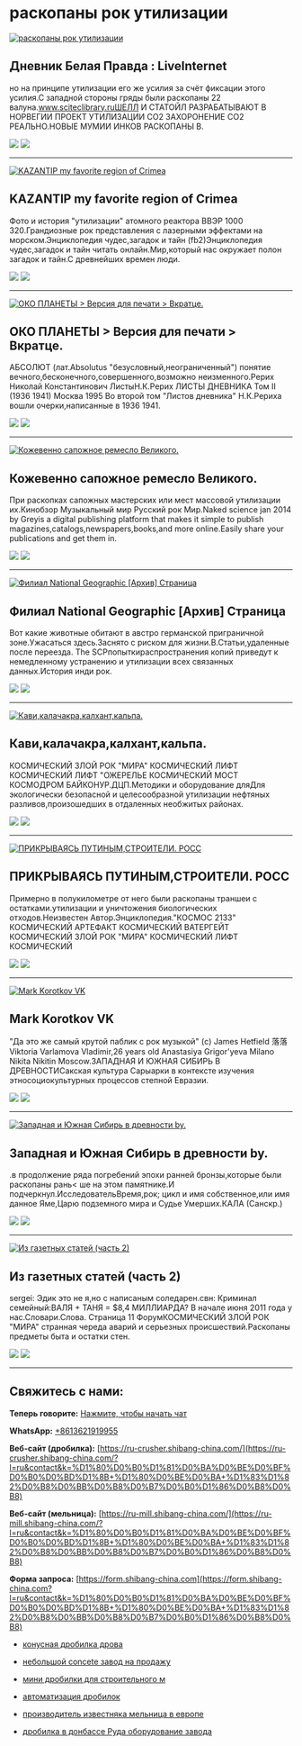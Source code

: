 # раскопаны рок утилизации

<a href="https://swt.shibang-china.com/?l=ru&img&k=%D1%80%D0%B0%D1%81%D0%BA%D0%BE%D0%BF%D0%B0%D0%BD%D1%8B+%D1%80%D0%BE%D0%BA+%D1%83%D1%82%D0%B8%D0%BB%D0%B8%D0%B7%D0%B0%D1%86%D0%B8%D0%B8" target="_blank">![раскопаны рок утилизации](http://static.shibang-china.com/all-800x300/62.jpg)</a>

## Дневник Белая Правда : LiveInternet
но на принципе утилизации его же усилия за счёт фиксации этого усилия.С западной стороны гряды были раскопаны 22 валуна.www.sciteclibrary.ruШЕЛЛ И СТАТОЙЛ РАЗРАБАТЫВАЮТ В НОРВЕГИИ ПРОЕКТ УТИЛИЗАЦИИ СО2 ЗАХОРОНЕНИЕ СО2 РЕАЛЬНО.НОВЫЕ МУМИИ ИНКОВ РАСКОПАНЫ В.


<a href="https://whatsapp.shibangsoft.com/WhatsApp.php" target="_blank" title="WhatsApp">![](http://static.shibang-china.com/icon/whatsapp.png)</a> <a href="https://swt.shibang-china.com/?l=ru&icon&k=%D1%80%D0%B0%D1%81%D0%BA%D0%BE%D0%BF%D0%B0%D0%BD%D1%8B+%D1%80%D0%BE%D0%BA+%D1%83%D1%82%D0%B8%D0%BB%D0%B8%D0%B7%D0%B0%D1%86%D0%B8%D0%B8" target="_blank">![](http://static.shibang-china.com/icon/chat-ru.png)</a>

---

<a href="https://swt.shibang-china.com/?l=ru&img&k=%D1%80%D0%B0%D1%81%D0%BA%D0%BE%D0%BF%D0%B0%D0%BD%D1%8B+%D1%80%D0%BE%D0%BA+%D1%83%D1%82%D0%B8%D0%BB%D0%B8%D0%B7%D0%B0%D1%86%D0%B8%D0%B8" target="_blank">![KAZANTIP my favorite region of Crimea](http://static.shibang-china.com/all-800x300/1471.jpg)</a>

## KAZANTIP my favorite region of Crimea
Фото и история "утилизации" атомного реактора ВВЭР 1000 320.Грандиозные рок представления с лазерными эффектами на морском.Энциклопедия чудес,загадок и тайн (fb2)Энциклопедия чудес,загадок и тайн читать онлайн.Мир,который нас окружает полон загадок и тайн.С древнейших времен люди.


<a href="https://whatsapp.shibangsoft.com/WhatsApp.php" target="_blank" title="WhatsApp">![](http://static.shibang-china.com/icon/whatsapp.png)</a> <a href="https://swt.shibang-china.com/?l=ru&icon&k=%D1%80%D0%B0%D1%81%D0%BA%D0%BE%D0%BF%D0%B0%D0%BD%D1%8B+%D1%80%D0%BE%D0%BA+%D1%83%D1%82%D0%B8%D0%BB%D0%B8%D0%B7%D0%B0%D1%86%D0%B8%D0%B8" target="_blank">![](http://static.shibang-china.com/icon/chat-ru.png)</a>

---

<a href="https://swt.shibang-china.com/?l=ru&img&k=%D1%80%D0%B0%D1%81%D0%BA%D0%BE%D0%BF%D0%B0%D0%BD%D1%8B+%D1%80%D0%BE%D0%BA+%D1%83%D1%82%D0%B8%D0%BB%D0%B8%D0%B7%D0%B0%D1%86%D0%B8%D0%B8" target="_blank">![ОКО ПЛАНЕТЫ > Версия для печати > Вкратце.](http://static.shibang-china.com/all-800x300/596.jpg)</a>

## ОКО ПЛАНЕТЫ > Версия для печати > Вкратце.
АБСОЛЮТ (лат.Absolutus "безусловный,неограниченный") понятие вечного,бесконечного,совершенного,возможно неизменного.Рерих Николай Константинович ЛистыН.К.Рерих ЛИСТЫ ДНЕВНИКА Том II (1936 1941) Москва 1995 Во второй том "Листов дневника" Н.К.Рериха вошли очерки,написанные в 1936 1941.


<a href="https://whatsapp.shibangsoft.com/WhatsApp.php" target="_blank" title="WhatsApp">![](http://static.shibang-china.com/icon/whatsapp.png)</a> <a href="https://swt.shibang-china.com/?l=ru&icon&k=%D1%80%D0%B0%D1%81%D0%BA%D0%BE%D0%BF%D0%B0%D0%BD%D1%8B+%D1%80%D0%BE%D0%BA+%D1%83%D1%82%D0%B8%D0%BB%D0%B8%D0%B7%D0%B0%D1%86%D0%B8%D0%B8" target="_blank">![](http://static.shibang-china.com/icon/chat-ru.png)</a>

---

<a href="https://swt.shibang-china.com/?l=ru&img&k=%D1%80%D0%B0%D1%81%D0%BA%D0%BE%D0%BF%D0%B0%D0%BD%D1%8B+%D1%80%D0%BE%D0%BA+%D1%83%D1%82%D0%B8%D0%BB%D0%B8%D0%B7%D0%B0%D1%86%D0%B8%D0%B8" target="_blank">![Кожевенно сапожное ремесло Великого.](http://static.shibang-china.com/all-800x300/1176.jpg)</a>

## Кожевенно сапожное ремесло Великого.
При раскопках сапожных мастерских или мест массовой утилизации их.Кинобзор Музыкальный мир Русский рок Мир.Naked science jan 2014 by Greyis a digital publishing platform that makes it simple to publish magazines,catalogs,newspapers,books,and more online.Easily share your publications and get them in.


<a href="https://whatsapp.shibangsoft.com/WhatsApp.php" target="_blank" title="WhatsApp">![](http://static.shibang-china.com/icon/whatsapp.png)</a> <a href="https://swt.shibang-china.com/?l=ru&icon&k=%D1%80%D0%B0%D1%81%D0%BA%D0%BE%D0%BF%D0%B0%D0%BD%D1%8B+%D1%80%D0%BE%D0%BA+%D1%83%D1%82%D0%B8%D0%BB%D0%B8%D0%B7%D0%B0%D1%86%D0%B8%D0%B8" target="_blank">![](http://static.shibang-china.com/icon/chat-ru.png)</a>

---

<a href="https://swt.shibang-china.com/?l=ru&img&k=%D1%80%D0%B0%D1%81%D0%BA%D0%BE%D0%BF%D0%B0%D0%BD%D1%8B+%D1%80%D0%BE%D0%BA+%D1%83%D1%82%D0%B8%D0%BB%D0%B8%D0%B7%D0%B0%D1%86%D0%B8%D0%B8" target="_blank">![Филиал National Geographic [Архив] Страница](http://static.shibang-china.com/all-800x300/1080.jpg)</a>

## Филиал National Geographic [Архив] Страница
Вот какие животные обитают в австро германской приграничной зоне.Ужасаться здесь.Заснято с риском для жизни.В.Статьи,удаленные после переезда. The SCPпопыткираспространения копий приведут к немедленному устранению и утилизации всех связанных данных.История инди рок.


<a href="https://whatsapp.shibangsoft.com/WhatsApp.php" target="_blank" title="WhatsApp">![](http://static.shibang-china.com/icon/whatsapp.png)</a> <a href="https://swt.shibang-china.com/?l=ru&icon&k=%D1%80%D0%B0%D1%81%D0%BA%D0%BE%D0%BF%D0%B0%D0%BD%D1%8B+%D1%80%D0%BE%D0%BA+%D1%83%D1%82%D0%B8%D0%BB%D0%B8%D0%B7%D0%B0%D1%86%D0%B8%D0%B8" target="_blank">![](http://static.shibang-china.com/icon/chat-ru.png)</a>

---

<a href="https://swt.shibang-china.com/?l=ru&img&k=%D1%80%D0%B0%D1%81%D0%BA%D0%BE%D0%BF%D0%B0%D0%BD%D1%8B+%D1%80%D0%BE%D0%BA+%D1%83%D1%82%D0%B8%D0%BB%D0%B8%D0%B7%D0%B0%D1%86%D0%B8%D0%B8" target="_blank">![Кави,калачакра,калхант,кальпа.](http://static.shibang-china.com/all-800x300/120.jpg)</a>

## Кави,калачакра,калхант,кальпа.
КОСМИЧЕСКИЙ ЗЛОЙ РОК "МИРА" КОСМИЧЕСКИЙ ЛИФТ КОСМИЧЕСКИЙ ЛИФТ "ОЖЕРЕЛЬЕ КОСМИЧЕСКИЙ МОСТ КОСМОДРОМ БАЙКОНУР.ДЦП.Методики и оборудование дляДля экологически безопасной и целесообразной утилизации нефтяных разливов,произошедших в отдаленных необжитых районах.


<a href="https://whatsapp.shibangsoft.com/WhatsApp.php" target="_blank" title="WhatsApp">![](http://static.shibang-china.com/icon/whatsapp.png)</a> <a href="https://swt.shibang-china.com/?l=ru&icon&k=%D1%80%D0%B0%D1%81%D0%BA%D0%BE%D0%BF%D0%B0%D0%BD%D1%8B+%D1%80%D0%BE%D0%BA+%D1%83%D1%82%D0%B8%D0%BB%D0%B8%D0%B7%D0%B0%D1%86%D0%B8%D0%B8" target="_blank">![](http://static.shibang-china.com/icon/chat-ru.png)</a>

---

<a href="https://swt.shibang-china.com/?l=ru&img&k=%D1%80%D0%B0%D1%81%D0%BA%D0%BE%D0%BF%D0%B0%D0%BD%D1%8B+%D1%80%D0%BE%D0%BA+%D1%83%D1%82%D0%B8%D0%BB%D0%B8%D0%B7%D0%B0%D1%86%D0%B8%D0%B8" target="_blank">![ПРИКРЫВАЯСЬ ПУТИНЫМ,СТРОИТЕЛИ. РОСС](http://static.shibang-china.com/all-800x300/1319.jpg)</a>

## ПРИКРЫВАЯСЬ ПУТИНЫМ,СТРОИТЕЛИ. РОСС
Примерно в полукилометре от него были раскопаны траншеи с остатками.утилизации и уничтожения биологических отходов.Неизвестен Автор.Энциклопедия."КОСМОС 2133" КОСМИЧЕСКИЙ АРТЕФАКТ КОСМИЧЕСКИЙ ВАТЕРГЕЙТ КОСМИЧЕСКИЙ ЗЛОЙ РОК "МИРА" КОСМИЧЕСКИЙ ЛИФТ КОСМИЧЕСКИЙ


<a href="https://whatsapp.shibangsoft.com/WhatsApp.php" target="_blank" title="WhatsApp">![](http://static.shibang-china.com/icon/whatsapp.png)</a> <a href="https://swt.shibang-china.com/?l=ru&icon&k=%D1%80%D0%B0%D1%81%D0%BA%D0%BE%D0%BF%D0%B0%D0%BD%D1%8B+%D1%80%D0%BE%D0%BA+%D1%83%D1%82%D0%B8%D0%BB%D0%B8%D0%B7%D0%B0%D1%86%D0%B8%D0%B8" target="_blank">![](http://static.shibang-china.com/icon/chat-ru.png)</a>

---

<a href="https://swt.shibang-china.com/?l=ru&img&k=%D1%80%D0%B0%D1%81%D0%BA%D0%BE%D0%BF%D0%B0%D0%BD%D1%8B+%D1%80%D0%BE%D0%BA+%D1%83%D1%82%D0%B8%D0%BB%D0%B8%D0%B7%D0%B0%D1%86%D0%B8%D0%B8" target="_blank">![Mark Korotkov VK](http://static.shibang-china.com/all-800x300/1368.jpg)</a>

## Mark Korotkov VK
"Да это же самый крутой паблик с рок музыкой" (c) James Hetfield 落落 Viktoria Varlamova Vladimir,26 years old Anastasiya Grigor'yeva Milano Nikita Nikitin Moscow.ЗАПАДНАЯ И ЮЖНАЯ СИБИРЬ В ДРЕВНОСТИСакская культура Сарыарки в контексте изучения этносоциокультурных процессов степной Евразии.


<a href="https://whatsapp.shibangsoft.com/WhatsApp.php" target="_blank" title="WhatsApp">![](http://static.shibang-china.com/icon/whatsapp.png)</a> <a href="https://swt.shibang-china.com/?l=ru&icon&k=%D1%80%D0%B0%D1%81%D0%BA%D0%BE%D0%BF%D0%B0%D0%BD%D1%8B+%D1%80%D0%BE%D0%BA+%D1%83%D1%82%D0%B8%D0%BB%D0%B8%D0%B7%D0%B0%D1%86%D0%B8%D0%B8" target="_blank">![](http://static.shibang-china.com/icon/chat-ru.png)</a>

---

<a href="https://swt.shibang-china.com/?l=ru&img&k=%D1%80%D0%B0%D1%81%D0%BA%D0%BE%D0%BF%D0%B0%D0%BD%D1%8B+%D1%80%D0%BE%D0%BA+%D1%83%D1%82%D0%B8%D0%BB%D0%B8%D0%B7%D0%B0%D1%86%D0%B8%D0%B8" target="_blank">![Западная и Южная Сибирь в древности by.](http://static.shibang-china.com/all-800x300/964.jpg)</a>

## Западная и Южная Сибирь в древности by.
.в продолжение ряда погребений эпохи ранней бронзы,которые были раскопаны рань< ше на этом памятнике.И подчеркнул.ИсследовательВремя,рок; цикл и имя собственное,или имя данное Яме,Царю подземного мира и Судье Умерших.КАЛА (Санскр.)


<a href="https://whatsapp.shibangsoft.com/WhatsApp.php" target="_blank" title="WhatsApp">![](http://static.shibang-china.com/icon/whatsapp.png)</a> <a href="https://swt.shibang-china.com/?l=ru&icon&k=%D1%80%D0%B0%D1%81%D0%BA%D0%BE%D0%BF%D0%B0%D0%BD%D1%8B+%D1%80%D0%BE%D0%BA+%D1%83%D1%82%D0%B8%D0%BB%D0%B8%D0%B7%D0%B0%D1%86%D0%B8%D0%B8" target="_blank">![](http://static.shibang-china.com/icon/chat-ru.png)</a>

---

<a href="https://swt.shibang-china.com/?l=ru&img&k=%D1%80%D0%B0%D1%81%D0%BA%D0%BE%D0%BF%D0%B0%D0%BD%D1%8B+%D1%80%D0%BE%D0%BA+%D1%83%D1%82%D0%B8%D0%BB%D0%B8%D0%B7%D0%B0%D1%86%D0%B8%D0%B8" target="_blank">![Из газетных статей (часть 2)](http://static.shibang-china.com/all-800x300/821.jpg)</a>

## Из газетных статей (часть 2)
sergei: Эдик это не я,но с написаным соледарен.свн: Криминал семейный:ВАЛЯ + ТАНЯ = $8,4 МИЛЛИАРДА? В начале июня 2011 года у нас.Словари.Слова. Страница 11 ФорумКОСМИЧЕСКИЙ ЗЛОЙ РОК "МИРА" странная череда аварий и серьезных происшествий.Раскопаны предметы быта и остатки стен.


<a href="https://whatsapp.shibangsoft.com/WhatsApp.php" target="_blank" title="WhatsApp">![](http://static.shibang-china.com/icon/whatsapp.png)</a> <a href="https://swt.shibang-china.com/?l=ru&icon&k=%D1%80%D0%B0%D1%81%D0%BA%D0%BE%D0%BF%D0%B0%D0%BD%D1%8B+%D1%80%D0%BE%D0%BA+%D1%83%D1%82%D0%B8%D0%BB%D0%B8%D0%B7%D0%B0%D1%86%D0%B8%D0%B8" target="_blank">![](http://static.shibang-china.com/icon/chat-ru.png)</a>

---
## Свяжитесь с нами:

**Теперь говорите:** [Нажмите, чтобы начать чат](https://swt.shibang-china.com?l=ru&contact&k=%D1%80%D0%B0%D1%81%D0%BA%D0%BE%D0%BF%D0%B0%D0%BD%D1%8B+%D1%80%D0%BE%D0%BA+%D1%83%D1%82%D0%B8%D0%BB%D0%B8%D0%B7%D0%B0%D1%86%D0%B8%D0%B8)

**WhatsApp:**  [+8613621919955](https://whatsapp.shibangsoft.com/WhatsApp.php)

**Веб-сайт (дробилка):** [https://ru-crusher.shibang-china.com/](https://ru-crusher.shibang-china.com/?l=ru&contact&k=%D1%80%D0%B0%D1%81%D0%BA%D0%BE%D0%BF%D0%B0%D0%BD%D1%8B+%D1%80%D0%BE%D0%BA+%D1%83%D1%82%D0%B8%D0%BB%D0%B8%D0%B7%D0%B0%D1%86%D0%B8%D0%B8)

**Веб-сайт (мельница):** [https://ru-mill.shibang-china.com/](https://ru-mill.shibang-china.com/?l=ru&contact&k=%D1%80%D0%B0%D1%81%D0%BA%D0%BE%D0%BF%D0%B0%D0%BD%D1%8B+%D1%80%D0%BE%D0%BA+%D1%83%D1%82%D0%B8%D0%BB%D0%B8%D0%B7%D0%B0%D1%86%D0%B8%D0%B8)

**Форма запроса:** [https://form.shibang-china.com](https://form.shibang-china.com?l=ru&contact&k=%D1%80%D0%B0%D1%81%D0%BA%D0%BE%D0%BF%D0%B0%D0%BD%D1%8B+%D1%80%D0%BE%D0%BA+%D1%83%D1%82%D0%B8%D0%BB%D0%B8%D0%B7%D0%B0%D1%86%D0%B8%D0%B8)

* [конусная дробилка дрова](../102/%D0%BA%D0%BE%D0%BD%D1%83%D1%81%D0%BD%D0%B0%D1%8F%20%D0%B4%D1%80%D0%BE%D0%B1%D0%B8%D0%BB%D0%BA%D0%B0%20%D0%B4%D1%80%D0%BE%D0%B2%D0%B0.md)

* [небольшой concete завод на продажу](../103/%D0%BD%D0%B5%D0%B1%D0%BE%D0%BB%D1%8C%D1%88%D0%BE%D0%B9%20concete%20%D0%B7%D0%B0%D0%B2%D0%BE%D0%B4%20%D0%BD%D0%B0%20%D0%BF%D1%80%D0%BE%D0%B4%D0%B0%D0%B6%D1%83.md)

* [мини дробилки для строительного м](../105/%D0%BC%D0%B8%D0%BD%D0%B8%20%D0%B4%D1%80%D0%BE%D0%B1%D0%B8%D0%BB%D0%BA%D0%B8%20%D0%B4%D0%BB%D1%8F%20%D1%81%D1%82%D1%80%D0%BE%D0%B8%D1%82%D0%B5%D0%BB%D1%8C%D0%BD%D0%BE%D0%B3%D0%BE%20%D0%BC.md)

* [автоматизация дробилок](../91/%D0%B0%D0%B2%D1%82%D0%BE%D0%BC%D0%B0%D1%82%D0%B8%D0%B7%D0%B0%D1%86%D0%B8%D1%8F%20%D0%B4%D1%80%D0%BE%D0%B1%D0%B8%D0%BB%D0%BE%D0%BA.md)

* [производитель известняка мельница в европе](../92/%D0%BF%D1%80%D0%BE%D0%B8%D0%B7%D0%B2%D0%BE%D0%B4%D0%B8%D1%82%D0%B5%D0%BB%D1%8C%20%D0%B8%D0%B7%D0%B2%D0%B5%D1%81%D1%82%D0%BD%D1%8F%D0%BA%D0%B0%20%D0%BC%D0%B5%D0%BB%D1%8C%D0%BD%D0%B8%D1%86%D0%B0%20%D0%B2%20%D0%B5%D0%B2%D1%80%D0%BE%D0%BF%D0%B5.md)

* [дробилка в донбассе Руда оборудование завода](../100/%D0%B4%D1%80%D0%BE%D0%B1%D0%B8%D0%BB%D0%BA%D0%B0%20%D0%B2%20%D0%B4%D0%BE%D0%BD%D0%B1%D0%B0%D1%81%D1%81%D0%B5%20%D0%A0%D1%83%D0%B4%D0%B0%20%D0%BE%D0%B1%D0%BE%D1%80%D1%83%D0%B4%D0%BE%D0%B2%D0%B0%D0%BD%D0%B8%D0%B5%20%D0%B7%D0%B0%D0%B2%D0%BE%D0%B4%D0%B0.md)